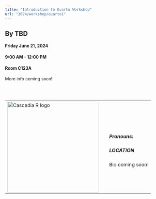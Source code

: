 ```yaml
---
title: "Introduction to Quarto Workshop"
url: "2024/workshop/quarto1"
---
```


## By TBD
#### Friday June 21, 2024  
#### 9:00 AM - 12:00 PM  
#### Room C123A

More info coming soon!

<br><br>

<table>
  <tr><td><img width="300px" style="float: left; padding: 0px 20px 0px 0px;" 
           src="../../../../img/logo/logo_2024/logo_2024.png" alt="Cascadia R logo"></td>
  <td>
      <h5>Pronouns: </h5>
      <h5>LOCATION</h5>
      Bio coming soon!
      </td></tr>

</table>


